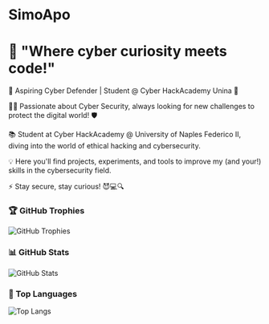 # SimoApo
# 🔐 "Where cyber curiosity meets code!"


🚀 Aspiring Cyber Defender | Student @ Cyber HackAcademy Unina 🔐


👨‍💻 Passionate about Cyber Security, always looking for new challenges to protect the digital world! 🛡️


📚 Student at Cyber HackAcademy @ University of Naples Federico II, diving into the world of ethical hacking and cybersecurity.


💡 Here you'll find projects, experiments, and tools to improve my (and your!) skills in the cybersecurity field.


⚡ Stay secure, stay curious! 😈💻🔍


### 🏆 GitHub Trophies  
![GitHub Trophies](https://github-profile-trophy.vercel.app/?username=tuo-username&theme=dracula&margin-w=10)  

### 📊 GitHub Stats  
![GitHub Stats](https://github-readme-stats.vercel.app/api?username=tuo-username&show_icons=true&theme=dracula)  

### 🚀 Top Languages  
![Top Langs](https://github-readme-stats.vercel.app/api/top-langs/?username=tuo-username&layout=compact&theme=dracula)  
